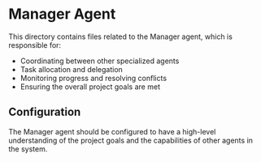 # Manager Agent

This directory contains files related to the Manager agent, which is responsible for:

- Coordinating between other specialized agents
- Task allocation and delegation
- Monitoring progress and resolving conflicts
- Ensuring the overall project goals are met

## Configuration

The Manager agent should be configured to have a high-level understanding of the project goals and the capabilities of other agents in the system.